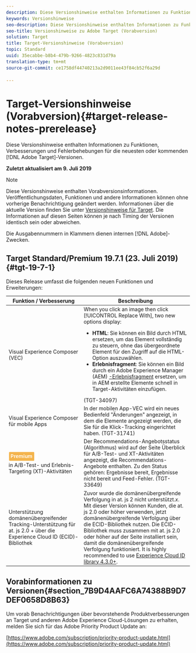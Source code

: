 ```yaml
---
description: Diese Versionshinweise enthalten Informationen zu Funktionen, Verbesserungen und Fehlerbehebungen für die neuesten oder kommenden [! DNL Adobe Target] veröffentlicht.
keywords: Versionshinweise
seo-description: Diese Versionshinweise enthalten Informationen zu Funktionen, Verbesserungen und Fehlerbehebungen für die neuesten oder kommenden [! DNL Adobe Target] veröffentlicht.
seo-title: Versionshinweise zu Adobe Target (Vorabversion)
solution: Target
title: Target-Versionshinweise (Vorabversion)
topic: Standard
uuid: 35ecabbe-b8b4-479b-9266-4823c831d79a
translation-type: tm+mt
source-git-commit: ce1758df44740213a2d9011ee43f84cb52f6a29d

---
```



# Target-Versionshinweise (Vorabversion){#target-release-notes-prerelease}

Diese Versionshinweise enthalten Informationen zu Funktionen, Verbesserungen und Fehlerbehebungen für die neuesten oder kommenden [!DNL Adobe Target]-Versionen.

**Zuletzt aktualisiert am 9. Juli 2019**

>[!NOTE]
>
>Diese Versionshinweise enthalten Vorabversionsinformationen. Veröffentlichungsdaten, Funktionen und andere Informationen können ohne vorherige Benachrichtigung geändert werden. Informationen über die aktuelle Version finden Sie unter [Versionshinweise für Target](release-notes.md). Die Informationen auf diesen Seiten können je nach Timing der Versionen identisch sein oder abweichen.
>
>Die Ausgabennummern in Klammern dienen internen [!DNL Adobe]-Zwecken.

## Target Standard/Premium 19.7.1 (23. Juli 2019) {#tgt-19-7-1}

Dieses Release umfasst die folgenden neuen Funktionen und Erweiterungen:

| Funktion / Verbesserung | Beschreibung |
| --- | --- |
| Visual Experience Composer (VEC) | When you click an image then click [!UICONTROL Replace With], two new options display:<ul><li>**HTML**: Sie können ein Bild durch HTML ersetzen, um das Element vollständig zu steuern, ohne das übergeordnete Element für den Zugriff auf die HTML-Option auszuwählen.</li><li>**Erlebnisfragment**: Sie können ein Bild durch ein Adobe Experience Manager (AEM) [-Erlebnisfragment](/help/c-experiences/c-manage-content/aem-experience-fragments.md) ersetzen, um in AEM erstellte Elemente schnell in Target-Aktivitäten einzufügen.</li></ul>(TGT-34097) |
| Visual Experience Composer für mobile Apps | In der mobilen App-VEC wird ein neues Bedienfeld &quot;Änderungen&quot; angezeigt, in dem die Elemente angezeigt werden, die Sie für die Klick-Tracking eingerichtet haben. (TGT-31741) |
| ![Premium badgerecommenüationen](/help/assets/premium.png)<br>in A/B-Test- und Erlebnis-Targeting (XT)-Aktivitäten | Der Recommendations-Angebotsstatus (Algorithmus) wird auf der Seite Überblick für A/B-Test- und XT-Aktivitäten angezeigt, die Recommendations-Angebote enthalten. Zu den Status gehören: Ergebnisse bereit, Ergebnisse nicht bereit und Feed-Fehler. (TGT-33649) |
| Unterstützung domänenübergreifender Tracking-Unterstützung für at. js 2.0 + über die Experience Cloud ID (ECID)-Bibliothek | Zuvor wurde die domänenübergreifende Verfolgung in at. js 2 nicht unterstützt.*x*. Mit dieser Version können Kunden, die at. js 2.0 oder höher verwenden, jetzt domänenübergreifende Verfolgung über die ECID-Bibliothek nutzen. Die ECID-Bibliothek muss zusammen mit at. js 2.0 oder höher auf der Seite installiert sein, damit die domänenübergreifende Verfolgung funktioniert. It is highly recommended to use [Experience Cloud ID library 4.3.0+](https://marketing.adobe.com/resources/help/en_US/mcvid/mcvid-release-notes.html). |

## Vorabinformationen zu Versionen{#section_7B9D4AAFC6A74388B9D7DEF0658D8B63}

Um vorab Benachrichtigungen über bevorstehende Produktverbesserungen an Target und anderen Adobe Experience Cloud-Lösungen zu erhalten, melden Sie sich für das Adobe Priority Product Update an:

[https://www.adobe.com/subscription/priority-product-update.html](https://www.adobe.com/subscription/priority-product-update.html)
